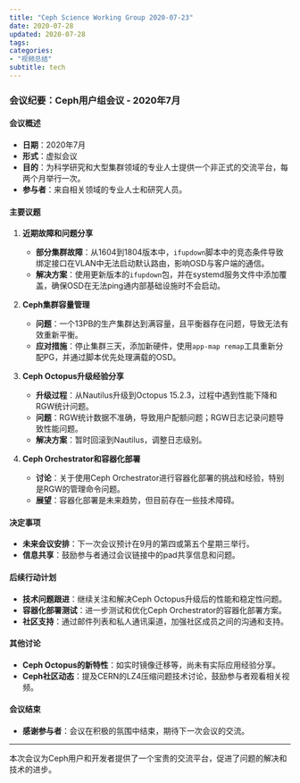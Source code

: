 ```yaml
---
title: "Ceph Science Working Group 2020-07-23"
date: 2020-07-28
updated: 2020-07-28
tags:
categories:
- "视频总结"
subtitle: tech
---
```



### 会议纪要：Ceph用户组会议 - 2020年7月

#### 会议概述
- **日期**：2020年7月
- **形式**：虚拟会议
- **目的**：为科学研究和大型集群领域的专业人士提供一个非正式的交流平台，每两个月举行一次。
- **参与者**：来自相关领域的专业人士和研究人员。

#### 主要议题
1. **近期故障和问题分享**
   - **部分集群故障**：从1604到1804版本中，`ifupdown`脚本中的竞态条件导致绑定接口在VLAN中无法启动默认路由，影响OSD与客户端的通信。
   - **解决方案**：使用更新版本的`ifupdown`包，并在systemd服务文件中添加覆盖，确保OSD在无法ping通内部基础设施时不会启动。

2. **Ceph集群容量管理**
   - **问题**：一个13PB的生产集群达到满容量，且平衡器存在问题，导致无法有效重新平衡。
   - **应对措施**：停止集群三天，添加新硬件，使用`app-map remap`工具重新分配PG，并通过脚本优先处理满载的OSD。

3. **Ceph Octopus升级经验分享**
   - **升级过程**：从Nautilus升级到Octopus 15.2.3，过程中遇到性能下降和RGW统计问题。
   - **问题**：RGW统计数据不准确，导致用户配额问题；RGW日志记录问题导致性能问题。
   - **解决方案**：暂时回滚到Nautilus，调整日志级别。

4. **Ceph Orchestrator和容器化部署**
   - **讨论**：关于使用Ceph Orchestrator进行容器化部署的挑战和经验，特别是RGW的管理命令问题。
   - **展望**：容器化部署是未来趋势，但目前存在一些技术障碍。

#### 决定事项
- **未来会议安排**：下一次会议预计在9月的第四或第五个星期三举行。
- **信息共享**：鼓励参与者通过会议链接中的pad共享信息和问题。

#### 后续行动计划
- **技术问题跟进**：继续关注和解决Ceph Octopus升级后的性能和稳定性问题。
- **容器化部署测试**：进一步测试和优化Ceph Orchestrator的容器化部署方案。
- **社区支持**：通过邮件列表和私人通讯渠道，加强社区成员之间的沟通和支持。

#### 其他讨论
- **Ceph Octopus的新特性**：如实时镜像迁移等，尚未有实际应用经验分享。
- **Ceph社区动态**：提及CERN的LZ4压缩问题技术讨论，鼓励参与者观看相关视频。

#### 会议结束
- **感谢参与者**：会议在积极的氛围中结束，期待下一次会议的交流。

---

本次会议为Ceph用户和开发者提供了一个宝贵的交流平台，促进了问题的解决和技术的进步。